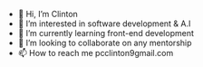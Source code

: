 - 👋 Hi, I’m Clinton
- 👀 I’m interested in software development & A.I
- 🌱 I’m currently learning front-end development
- 💞️ I’m looking to collaborate on any mentorship
- 📫 How to reach me pcclinton9gmail.com

<!---
Pcclint/Pcclint is a ✨ special ✨ repository because its `README.md` (this file) appears on your GitHub profile.
You can click the Preview link to take a look at your changes.
--->
